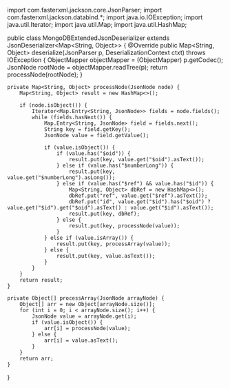 import com.fasterxml.jackson.core.JsonParser;
import com.fasterxml.jackson.databind.*;
import java.io.IOException;
import java.util.Iterator;
import java.util.Map;
import java.util.HashMap;

public class MongoDBExtendedJsonDeserializer extends JsonDeserializer<Map<String, Object>> {
    @Override
    public Map<String, Object> deserialize(JsonParser p, DeserializationContext ctxt) throws IOException {
        ObjectMapper objectMapper = (ObjectMapper) p.getCodec();
        JsonNode rootNode = objectMapper.readTree(p);
        return processNode(rootNode);
    }

    private Map<String, Object> processNode(JsonNode node) {
        Map<String, Object> result = new HashMap<>();

        if (node.isObject()) {
            Iterator<Map.Entry<String, JsonNode>> fields = node.fields();
            while (fields.hasNext()) {
                Map.Entry<String, JsonNode> field = fields.next();
                String key = field.getKey();
                JsonNode value = field.getValue();

                if (value.isObject()) {
                    if (value.has("$oid")) {
                        result.put(key, value.get("$oid").asText());
                    } else if (value.has("$numberLong")) {
                        result.put(key, value.get("$numberLong").asLong());
                    } else if (value.has("$ref") && value.has("$id")) {
                        Map<String, Object> dbRef = new HashMap<>();
                        dbRef.put("ref", value.get("$ref").asText());
                        dbRef.put("id", value.get("$id").has("$oid") ? value.get("$id").get("$oid").asText() : value.get("$id").asText());
                        result.put(key, dbRef);
                    } else {
                        result.put(key, processNode(value));
                    }
                } else if (value.isArray()) {
                    result.put(key, processArray(value));
                } else {
                    result.put(key, value.asText());
                }
            }
        }
        return result;
    }

    private Object[] processArray(JsonNode arrayNode) {
        Object[] arr = new Object[arrayNode.size()];
        for (int i = 0; i < arrayNode.size(); i++) {
            JsonNode value = arrayNode.get(i);
            if (value.isObject()) {
                arr[i] = processNode(value);
            } else {
                arr[i] = value.asText();
            }
        }
        return arr;
    }
}
